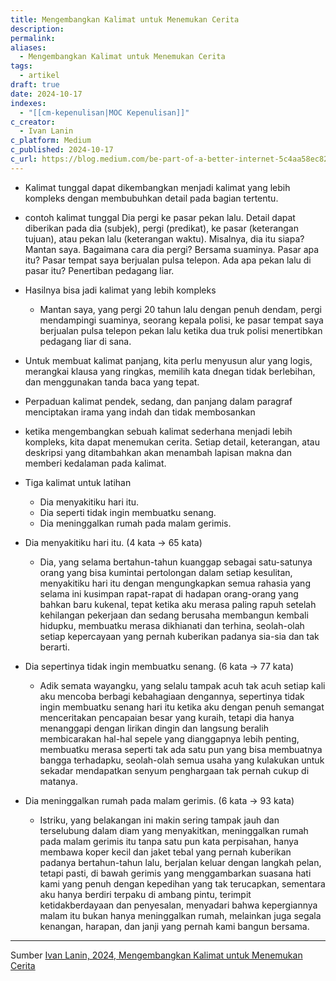 ```yaml
---
title: Mengembangkan Kalimat untuk Menemukan Cerita
description: 
permalink: 
aliases:
  - Mengembangkan Kalimat untuk Menemukan Cerita
tags:
  - artikel
draft: true
date: 2024-10-17
indexes:
  - "[[cm-kepenulisan|MOC Kepenulisan]]"
c_creator:
  - Ivan Lanin
c_platform: Medium
c_published: 2024-10-17
c_url: https://blog.medium.com/be-part-of-a-better-internet-5c4aa58ec826
---
```

- Kalimat tunggal dapat dikembangkan menjadi kalimat yang lebih kompleks dengan membubuhkan detail pada bagian tertentu.
- contoh kalimat tunggal Dia pergi ke pasar pekan lalu. Detail dapat diberikan pada dia (subjek), pergi (predikat), ke pasar (keterangan tujuan), atau pekan lalu (keterangan waktu). Misalnya, dia itu siapa? Mantan saya. Bagaimana cara dia pergi? Bersama suaminya. Pasar apa itu? Pasar tempat saya berjualan pulsa telepon. Ada apa pekan lalu di pasar itu? Penertiban pedagang liar.
- Hasilnya bisa jadi kalimat yang lebih kompleks 
	- Mantan saya, yang pergi 20 tahun lalu dengan penuh dendam, pergi mendampingi suaminya, seorang kepala polisi, ke pasar tempat saya berjualan pulsa telepon pekan lalu ketika dua truk polisi menertibkan pedagang liar di sana.
- Untuk membuat kalimat panjang, kita perlu menyusun alur yang logis, merangkai klausa yang ringkas, memilih kata dnegan tidak berlebihan, dan menggunakan tanda baca yang tepat.
- Perpaduan kalimat pendek, sedang, dan panjang dalam paragraf menciptakan irama yang indah dan tidak membosankan 
- ketika mengembangkan sebuah kalimat sederhana menjadi lebih kompleks, kita dapat menemukan cerita. Setiap detail, keterangan, atau deskripsi yang ditambahkan akan menambah lapisan makna dan memberi kedalaman pada kalimat.
- Tiga kalimat untuk latihan
	- Dia menyakitiku hari itu.
	- Dia seperti tidak ingin membuatku senang.
	- Dia meninggalkan rumah pada malam gerimis.

- Dia menyakitiku hari itu. (4 kata → 65 kata)
	- Dia, yang selama bertahun-tahun kuanggap sebagai satu-satunya orang yang bisa kumintai pertolongan dalam setiap kesulitan, menyakitiku hari itu dengan mengungkapkan semua rahasia yang selama ini kusimpan rapat-rapat di hadapan orang-orang yang bahkan baru kukenal, tepat ketika aku merasa paling rapuh setelah kehilangan pekerjaan dan sedang berusaha membangun kembali hidupku, membuatku merasa dikhianati dan terhina, seolah-olah setiap kepercayaan yang pernah kuberikan padanya sia-sia dan tak berarti.
- Dia sepertinya tidak ingin membuatku senang. (6 kata → 77 kata)
	- Adik semata wayangku, yang selalu tampak acuh tak acuh setiap kali aku mencoba berbagi kebahagiaan dengannya, sepertinya tidak ingin membuatku senang hari itu ketika aku dengan penuh semangat menceritakan pencapaian besar yang kuraih, tetapi dia hanya menanggapi dengan lirikan dingin dan langsung beralih membicarakan hal-hal sepele yang dianggapnya lebih penting, membuatku merasa seperti tak ada satu pun yang bisa membuatnya bangga terhadapku, seolah-olah semua usaha yang kulakukan untuk sekadar mendapatkan senyum penghargaan tak pernah cukup di matanya.
- Dia meninggalkan rumah pada malam gerimis. (6 kata → 93 kata)
	- Istriku, yang belakangan ini makin sering tampak jauh dan terselubung dalam diam yang menyakitkan, meninggalkan rumah pada malam gerimis itu tanpa satu pun kata perpisahan, hanya membawa koper kecil dan jaket tebal yang pernah kuberikan padanya bertahun-tahun lalu, berjalan keluar dengan langkah pelan, tetapi pasti, di bawah gerimis yang menggambarkan suasana hati kami yang penuh dengan kepedihan yang tak terucapkan, sementara aku hanya berdiri terpaku di ambang pintu, terimpit ketidakberdayaan dan penyesalan, menyadari bahwa kepergiannya malam itu bukan hanya meninggalkan rumah, melainkan juga segala kenangan, harapan, dan janji yang pernah kami bangun bersama.



---
Sumber [Ivan Lanin, 2024, Mengembangkan Kalimat untuk Menemukan Cerita](https://blog.medium.com/be-part-of-a-better-internet-5c4aa58ec826)